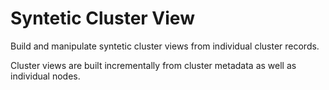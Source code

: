 # Syntetic Cluster View

Build and manipulate syntetic cluster views from individual cluster records.

Cluster views are built incrementally from cluster metadata as well as individual nodes.
